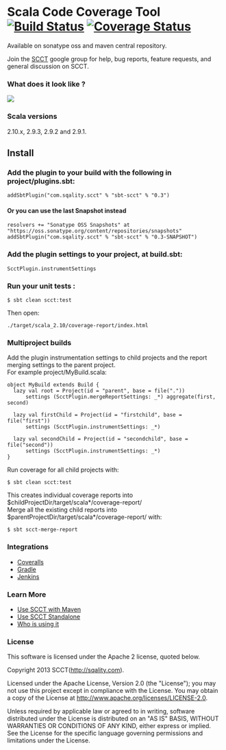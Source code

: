 Scala Code Coverage Tool [![Build Status](https://travis-ci.org/sqality/scct.png?branch=master)](https://travis-ci.org/sqality/scct) [![Coverage Status](https://coveralls.io/repos/SCCT/scct/badge.png?branch=master)](https://coveralls.io/r/SCCT/scct?branch=master)
=====================================================================================================================================================================================================================================

Available on sonatype oss and maven central repository.

Join the [SCCT](http://groups.google.com/group/scala-code-coverage-tool)
google group for help, bug reports, feature requests, and general
discussion on SCCT.

### What does it look like ?

![](http://sqality.github.io/scct/screenshot.png)

### Scala versions

2.10.x, 2.9.3, 2.9.2 and 2.9.1.

Install
-------

### Add the plugin to your build with the following in project/plugins.sbt:

    addSbtPlugin("com.sqality.scct" % "sbt-scct" % "0.3")

#### Or you can use the last Snapshot instead

    resolvers += "Sonatype OSS Snapshots" at "https://oss.sonatype.org/content/repositories/snapshots"
    addSbtPlugin("com.sqality.scct" % "sbt-scct" % "0.3-SNAPSHOT")

### Add the plugin settings to your project, at build.sbt:

    ScctPlugin.instrumentSettings

### Run your unit tests :

    $ sbt clean scct:test

Then open:

    ./target/scala_2.10/coverage-report/index.html

### Multiproject builds

Add the plugin instrumentation settings to child projects and the report
merging settings to the parent project.\
For example project/MyBuild.scala:

    object MyBuild extends Build {
      lazy val root = Project(id = "parent", base = file("."))
          settings (ScctPlugin.mergeReportSettings: _*) aggregate(first, second)

      lazy val firstChild = Project(id = "firstchild", base = file("first"))
          settings (ScctPlugin.instrumentSettings: _*)

      lazy val secondChild = Project(id = "secondchild", base = file("second"))
          settings (ScctPlugin.instrumentSettings: _*)
    }

Run coverage for all child projects with:

    $ sbt clean scct:test

This creates individual coverage reports into
\$childProjectDir/target/scala*<ver>/coverage-report/\
Merge all the existing child reports into
\$parentProjectDir/target/scala*<ver>/coverage-report/ with:

    $ sbt scct-merge-report


### Integrations
- [Coveralls](https://github.com/theon/xsbt-coveralls-plugin)
- [Gradle](https://github.com/sqality/gradle-scct)
- [Jenkins](https://github.com/sqality/scct/wiki/Jenkins)

### Learn More
- [Use SCCT with Maven](https://github.com/sqality/scct/wiki/Maven)
- [Use SCCT Standalone](https://github.com/sqality/scct/wiki/Standalone)
- [Who is using it](https://github.com/sqality/scct/wiki/Who-is-using-it)


### License

This software is licensed under the Apache 2 license, quoted below.

Copyright 2013 SCCT(http://sqality.com).

Licensed under the Apache License, Version 2.0 (the "License"); you may not use this project except in compliance with the License. You may obtain a copy of the License at http://www.apache.org/licenses/LICENSE-2.0.

Unless required by applicable law or agreed to in writing, software distributed under the License is distributed on an "AS IS" BASIS, WITHOUT WARRANTIES OR CONDITIONS OF ANY KIND, either express or implied. See the License for the specific language governing permissions and limitations under the License.
